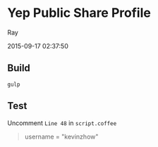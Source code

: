 
# Yep Public Share Profile

Ray

2015-09-17 02:37:50


## Build
```
gulp
```

## Test

Uncomment `Line 48` in `script.coffee`
>  username = "kevinzhow"
